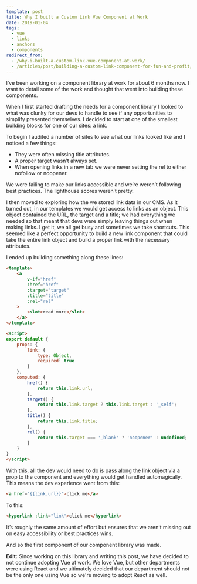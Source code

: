 ```yaml
---
template: post
title: Why I built a Custom Link Vue Component at Work
date: 2019-01-04
tags:
  - vue
  - links
  - anchors
  - components
redirect_from:
  - /why-i-built-a-custom-link-vue-component-at-work/
  - /articles/post/building-a-custom-link-component-for-fun-and-profit/460/
---
```


I’ve been working on a component library at work for about 6 months now. I want to detail some of the work and thought that went into building these components.

When I first started drafting the needs for a component library I looked to what was clunky for our devs to handle to see if any opportunities to simplify presented themselves. I decided to start at one of the smallest building blocks for one of our sites: a link.

To begin I audited a number of sites to see what our links looked like and I noticed a few things:

* They were often missing title attributes.
* A proper target wasn’t always set.
* When opening links in a new tab we were never setting the rel to either nofollow or noopener.

We were failing to make our links accessible and we’re weren’t following best practices. The lighthouse scores weren’t pretty.

I then moved to exploring how the we stored link data in our CMS. As it turned out, in our templates we would get access to links as an object. This object contained the URL, the target and a title; we had everything we needed so that meant that devs were simply leaving things out when making links. I get it, we all get busy and sometimes we take shortcuts. This seemed like a perfect opportunity to build a new link component that could take the entire link object and build a proper link with the necessary attributes.

I ended up building something along these lines:

```html
<template>
    <a
        v-if="href"
        :href="href"
        :target="target"
        :title="title"
        :rel="rel"
    >
        <slot>read more</slot>
    </a>
</template>

<script>
export default {
    props: {
        link: {
            type: Object,
            required: true
        }
    },
    computed: {
        href() {
            return this.link.url;
        },
        target() {
            return this.link.target ? this.link.target : '_self';
        },
        title() {
            return this.link.title;
        },
        rel() {
            return this.target === '_blank' ? 'noopener' : undefined;
        }
    }
}
</script>
```

With this, all the dev would need to do is pass along the link object via a prop to the component and everything would get handled automagically. This means the dev experience went from this:

```html
<a href="{{link.url}}">click me</a>
```

To this:

```html
<hyperlink :link="link">click me</hyperlink>
```

It’s roughly the same amount of effort but ensures that we aren’t missing out on easy accessibility or best practices wins.

And so the first component of our component library was made.

**Edit:**
Since working on this library and writing this post, we have decided to not continue adopting Vue at work. We love Vue, but other departments were using React and we ultimately decided that our department should not be the only one using Vue so we're moving to adopt React as well.
